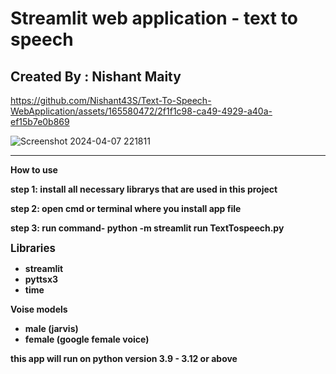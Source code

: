 # Streamlit web application - text to speech

<h2>Created By : Nishant Maity</h2>


https://github.com/Nishant43S/Text-To-Speech-WebApplication/assets/165580472/2f1f1c98-ca49-4929-a40a-ef15b7e0b869

![Screenshot 2024-04-07 221811](https://github.com/Nishant43S/Text-To-Speech-WebApplication/assets/165580472/2f8cd975-7538-46ba-94ca-f264762c2b1a)


<hr>

<strong>How to use<strong>
<p>step 1: install all necessary librarys that are used in this project</p>
<p>step 2: open cmd or terminal where you install app file</p>
<p>step 3: run command- python -m streamlit run TextTospeech.py</p>


<big>Libraries</big>
<ul>
  <li>streamlit</li>
  <li>pyttsx3</li>
  <li>time</li>
</ul>

<p>
  Voise models
</p>
<ul>
  <li>male (jarvis)</li>
  <li>female (google female voice)</li>
</ul>

<p>
  this app will run on python version 3.9 - 3.12 or above
</p>
